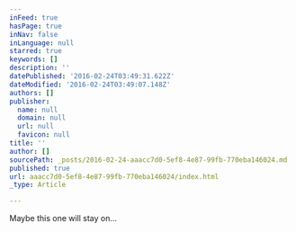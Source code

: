 ```yaml
---
inFeed: true
hasPage: true
inNav: false
inLanguage: null
starred: true
keywords: []
description: ''
datePublished: '2016-02-24T03:49:31.622Z'
dateModified: '2016-02-24T03:49:07.148Z'
authors: []
publisher:
  name: null
  domain: null
  url: null
  favicon: null
title: ''
author: []
sourcePath: _posts/2016-02-24-aaacc7d0-5ef8-4e87-99fb-770eba146024.md
published: true
url: aaacc7d0-5ef8-4e87-99fb-770eba146024/index.html
_type: Article

---
```

Maybe this one will stay on...
